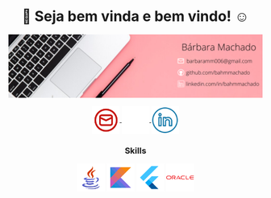 <h1 align="center"> 👋 Seja bem vinda e bem vindo! ☺️ </h1>

![Header](./header-linkedin-bahmmachado.png)

<div align="center">
<a href="mailto:barbaramm006@gmail.com" target="_blank">
  <img align="center" src="./email-icon.png" width="55px" height="55px">
	
<a href="https://github.com/bahmmachado" target="_blank">
  <img align="center" src="./github-icon.png" width="55px" height="55px">
</a>
	
<a href="https://www.linkedin.com/in/bahmmachado/" target="_blank">
  <img align="center" src="./linkedin-icon.png" width="55px" height="55px">
	</a>	
</div>

<h3 align="center"> Skills </h3>

<div align="center">
	<img height="55" width="55" src="./java-icon.png" alt="Java" title="Java" />
	<img height="55" width="55" src="./kotlin-icon.png" alt="Kotlin" title="Kotlin" />
	<img height="55" width="55" src="./flutter-icon.png" alt="Flutter" title="Flutter" />
	<img height="55" width="55" src="./oracle-icon.png" alt="Oracle" title="Oracle" />
</div>
